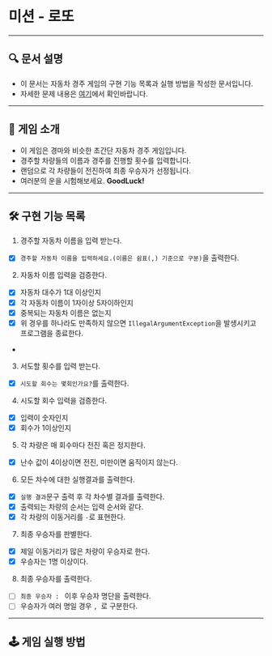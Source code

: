# 미션 - 로또

---

## 🔍 문서 설명

- 이 문서는 자동차 경주 게임의 구현 기능 목록과 실행 방법을 작성한 문서입니다.
- 자세한 문제 내용은 [여기](https://github.com/jy016011/java-racingcar-6/blob/main/README.md)에서 확인바랍니다.

---

## 🚀 게임 소개

- 이 게임은 경마와 비슷한 초간단 자동차 경주 게임입니다.
- 경주할 차량들의 이름과 경주를 진행할 횟수를 입력합니다.
- 랜덤으로 각 차량들이 전진하여 최종 우승자가 선정됩니다.
- 여러분의 운을 시험해보세요. **GoodLuck!**

---

## 🛠 구현 기능 목록

1. 경주할 자동차 이름을 입력 받는다.

- [X] `경주할 자동차 이름을 입력하세요.(이름은 쉼표(,) 기준으로 구분)`을 출력한다.

2. 자동차 이름 입력을 검증한다.

- [X] 자동차 대수가 1대 이상인지
- [X] 각 자동차 이름이 1자이상 5자이하인지
- [X] 중복되는 자동차 이름은 없는지
- [X] 위 경우를 하나라도 만족하지 않으면 `IllegalArgumentException`을 발생시키고 프로그램을 종료한다.
-

3. 서도할 횟수를 입력 받는다.

- [X] `시도할 회수는 몇회인가요?`를 출력한다.

4. 시도할 회수 입력을 검증한다.

- [X] 입력이 숫자인지
- [X] 회수가 1이상인지

5. 각 차량은 매 회수마다 전진 혹은 정지한다.

- [X] 난수 값이 4이상이면 전진, 미만이면 움직이지 않는다.

6. 모든 차수에 대한 실행결과를 출력한다.

- [X] `실행 결과`문구 출력 후 각 차수별 결과를 출력한다.
- [X] 출력되는 차량의 순서는 입력 순서와 같다.
- [X] 각 차량의 이동거리를 `-`로 표현한다.

7. 최종 우승자를 판별한다.

- [X] 제일 이동거리가 많은 차량이 우승자로 한다.
- [X] 우승자는 1명 이상이다.

8. 최종 우승자를 출력한다.

- [ ] `최종 우승자 : ` 이후 우승자 명단을 출력한다.
- [ ] 우승자가 여러 명일 경우 `, `로 구분한다.

---

## 🕹 게임 실행 방법
